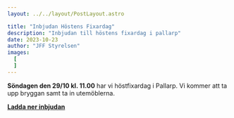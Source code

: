 ```yaml
---
layout: ../../layout/PostLayout.astro

title: "Inbjudan Höstens Fixardag"
description: "Inbjudan till höstens fixardag i pallarp"
date: 2023-10-23
author: "JFF Styrelsen"
images:
  [
  ]
---
```


__Söndagen den 29/10 kl. 11.00__ har vi höstfixardag i Pallarp. Vi kommer att ta upp bryggan samt ta in utemöblerna.

__[Ladda ner inbjudan](/doc/posts/6/Hostfixardag-i-Pallarp-2023.docx)__
